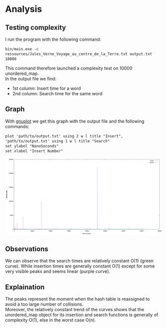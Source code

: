 # Analysis
## Testing complexity
I run the program with the following command:
```shell
bin/main.exe -c ressources/Jules_Verne_Voyage_au_centre_de_la_Terre.txt output.txt 10000
```
This command therefore launched a complexity test on 10000 unordered_map.<br/>
In the output file we find:

+ 1st column: Insert time for a word
+ 2nd column: Search time for the same word

## Graph
With [gnuplot](http://www.gnuplot.info/) we get this graph with the output file and the following commands:
```gnuplot
plot 'path/to/output.txt' using 2 w l title "Insert", 'path/to/output.txt' using 1 w l title "Search"
set ylabel "NanoSeconds"
set xlabel "Insert Number"
```

![OutputGraph](img/graph.png)

## Observations
We can observe that the search times are relatively constant O(1) (green curve). While insertion times are generally constant O(1) except for some very visible peaks and seems linear (purple curve).

## Explaination
The peaks represent the moment when the hash table is reassigned to avoid a too large number of collisions.<br/>
Moreover, the relatively constant trend of the curves shows that the unordered_map object for its insertion and search functions is generally of complexity O(1), else in the worst case O(n).